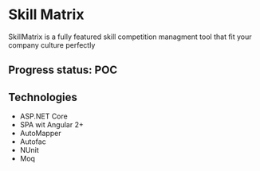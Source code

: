 # Skill Matrix
SkillMatrix is a fully featured skill competition managment tool that fit your company culture perfectly

## Progress status: POC

## Technologies
- ASP.NET Core
- SPA wit Angular 2+
- AutoMapper
- Autofac
- NUnit
- Moq


